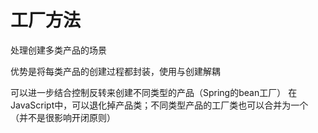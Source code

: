 # 工厂方法

处理创建多类产品的场景

优势是将每类产品的创建过程都封装，使用与创建解耦

可以进一步结合控制反转来创建不同类型的产品（Spring的bean工厂）
在JavaScript中，可以退化掉产品类；不同类型产品的工厂类也可以合并为一个（并不是很影响开闭原则）
